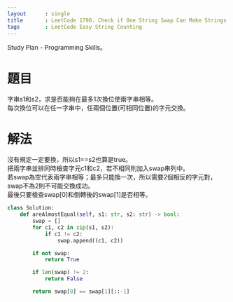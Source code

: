 ```yaml
---
layout      : single
title       : LeetCode 1790. Check if One String Swap Can Make Strings Equal
tags 		: LeetCode Easy String Counting
---
```

Study Plan - Programming Skills。  

# 題目
字串s1和s2，求是否能夠在最多1次換位使兩字串相等。  
每次換位可以在任一字串中，任兩個位置(可相同位置)的字元交換。

# 解法
沒有規定一定要換，所以s1==s2也算是true。  
把兩字串並排同時檢查字元c1和c2，若不相同則加入swap串列中。  
若swap為空代表兩字串相等；最多只能換一次，所以需要2個相反的字元對，swap不為2則不可能交換成功。  
最後只要檢查swap[0]和倒轉後的swap[1]是否相等。

```python
class Solution:
    def areAlmostEqual(self, s1: str, s2: str) -> bool:
        swap = []
        for c1, c2 in zip(s1, s2):
            if c1 != c2:
                swap.append((c1, c2))

        if not swap:
            return True

        if len(swap) != 2:
            return False

        return swap[0] == swap[1][::-1]

```
